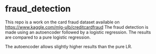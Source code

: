 # fraud_detection

This repo is a work on the card fraud dataset available on https://www.kaggle.com/mlg-ulb/creditcardfraud
The fraud detection is made using an autoencoder followed by a logistic regression.
The results are compared to a pure logistic regression.

The autoencoder allows slightly higher results than the pure LR.
